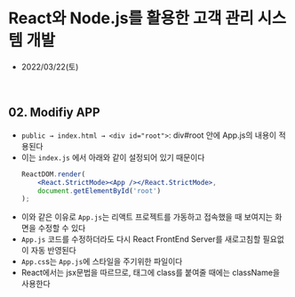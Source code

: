 # React와 Node.js를 활용한 고객 관리 시스템 개발
- 2022/03/22(토)

<br>


## 02. Modifiy APP
- `public → index.html → <div id="root">`: div#root 안에 App.js의 내용이 적용된다 
- 이는 `index.js` 에서 아래와 같이 설정되어 있기 때문이다
    ```jsx
    ReactDOM.render( 
        <React.StrictMode><App /></React.StrictMode>,
        document.getElementById('root')
    );
    ```
- 이와 같은 이유로 `App.js`는 리액트 프로젝트를 가동하고 접속했을 때 보여지는 화면을 수정할 수 있다
- `App.js` 코드를 수정하더라도 다시 React FrontEnd Server를 새로고침할 필요없이 자동 반영된다 
- `App.cs`s는 `App.js`에 스타일을 주기위한 파일이다
- React에서는 jsx문법을 따르므로, 태그에 class를 붙여줄 때에는 className을 사용한다

 
<br>